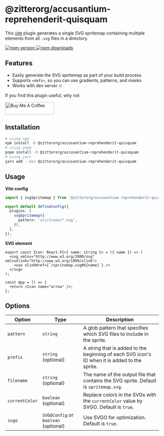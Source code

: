 # @zitterorg/accusantium-reprehenderit-quisquam

This [vite](https://vitejs.dev/) plugin generates a single SVG spritemap containing multiple <symbol> elements from all `.svg` files in a directory.

<a href="https://www.npmjs.com/package/@zitterorg/accusantium-reprehenderit-quisquam">
  <img alt="npm version" src="https://img.shields.io/npm/v/@zitterorg/accusantium-reprehenderit-quisquam.svg?style=flat-square" />
</a>
<a href="https://www.npmjs.com/package/@zitterorg/accusantium-reprehenderit-quisquam">
  <img alt="npm downloads" src="https://img.shields.io/npm/dm/@zitterorg/accusantium-reprehenderit-quisquam.svg?style=flat-square" />
</a>

## Features

- Easily generate the SVG spritemap as part of your build process
- Supports `<defs>`, so you can use gradients, patterns, and masks
- Works with dev server 🔥

If you find this plugin useful, why not

<a href="https://www.buymeacoffee.com/gmakarov" target="_blank"><img src="https://cdn.buymeacoffee.com/buttons/v2/default-yellow.png" alt="Buy Me A Coffee" width="160" height="40"></a>

## Installation

```bash
# using npm
npm install -D @zitterorg/accusantium-reprehenderit-quisquam
# using pnpm
pnpm install -D @zitterorg/accusantium-reprehenderit-quisquam
# using yarn
yarn add --dev @zitterorg/accusantium-reprehenderit-quisquam
```

## Usage

**Vite config**

```ts
import { svgSpritemap } from '@zitterorg/accusantium-reprehenderit-quisquam';

export default defineConfig({
  plugins: [
    svgSpritemap({
      pattern: 'src/icons/*.svg',
    }),
  ],
});
```

**SVG element**

```tsx
export const Icon: React.FC<{ name: string }> = ({ name }) => (
  <svg xmlns="http://www.w3.org/2000/svg" xmlnsXlink="http://www.w3.org/1999/xlink">
    <use xlinkHref={`/spritemap.svg#${name}`} />
  </svg>
);

const App = () => {
  return <Icon name="arrow" />;
};
```

## Options

| Option         | Type                                 | Description                                                                                   |
| -------------- | ------------------------------------ | --------------------------------------------------------------------------------------------- |
| `pattern`      | `string`                             | A glob pattern that specifies which SVG files to include in the sprite.                       |
| `prefix`       | `string` (optional)                  | A string that is added to the beginning of each SVG icon's ID when it is added to the sprite. |
| `filename`     | `string` (optional)                  | The name of the output file that contains the SVG sprite. Default is `spritemap.svg`.         |
| `currentColor` | `boolean` (optional)                 | Replace colors in the SVGs with the `currentColor` value by SVGO. Default is `true`.          |
| `svgo`         | `SVGOConfig` or `boolean` (optional) | Use SVGO for optimization. Default is `true`.                                                 |
